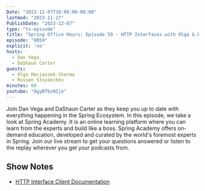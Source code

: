 ```yaml
---
Date: "2023-12-07T10:00:00-08:00"
lastmod: "2023-11-27"
PublishDate: "2023-12-07"
type: "tv-episode"
title: "Spring Office Hours: Episode 59 - HTTP Interfaces with Olga & Rossen"
episode: "0059"
explicit: 'no'
hosts:
  - Dan Vega
  - DaShaun Carter
guests:
  - Olga Maciaszek-Sharma
  - Rossen Stoyanchev
minutes: 60
youtube: "OgyBTbsNIjo"
---
```


Join Dan Vega and DaShaun Carter as they keep you up to date with everything happening in the Spring Ecosystem. In this episode, we take a look at Spring Academy. It is an online learning platform where you can learn from the experts and build like a boss. Spring Academy offers on-demand education, developed and curated by the world's foremost experts in Spring. Join our live stream to get your questions answered or listen to the replay wherever you get your podcasts from.

## Show Notes

- [HTTP Interface Client Documentation](https://docs.spring.io/spring-framework/reference/web/webflux-http-interface-client.html)
